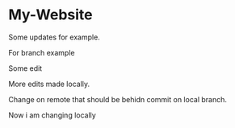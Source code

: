 # My-Website

Some updates for example.

For branch example

Some edit

More edits made locally.

Change on remote that should be behidn commit on local branch.

Now i am changing locally
